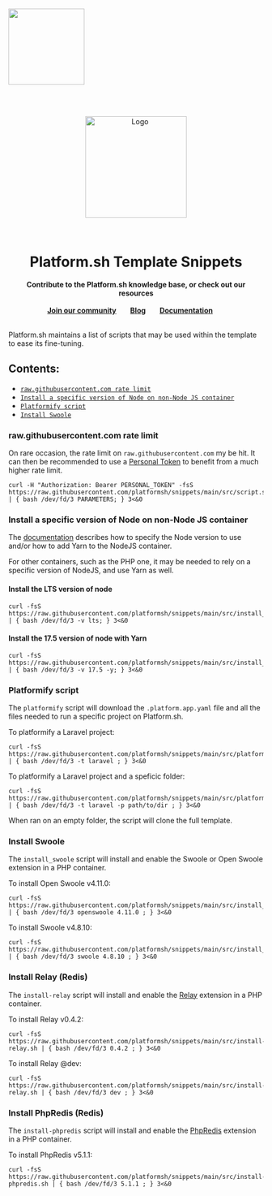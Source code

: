 
<br />
<p align="left">
    <a href="https://platform.sh">
        <img src="https://platform.sh/logos/redesign/Platformsh_logo_black.svg" width="150px">
    </a>
</p>
<br /><br />
<p align="center">
    <a href="https://docs.platform.sh">
        <img src="https://platform.sh/images/deploy/console.svg" alt="Logo" height="200">
    </a>
</p>
<br />
<h1 align="center">Platform.sh Template Snippets</h1>

<p align="center">
    <strong>Contribute to the Platform.sh knowledge base, or check out our resources</strong>
    <br />
    <br />
    <a href="https://community.platform.sh"><strong>Join our community</strong></a>&nbsp&nbsp&nbsp&nbsp&nbsp&nbsp
    <a href="https://platform.sh/blog"><strong>Blog</strong></a>&nbsp&nbsp&nbsp&nbsp&nbsp&nbsp
    <a href="https://docs.platform.sh"><strong>Documentation</strong></a>&nbsp&nbsp&nbsp&nbsp&nbsp&nbsp
    <br /><br />
</p>

Platform.sh maintains a list of scripts that may be used within the template to ease its fine-tuning.

## Contents:
* [`raw.githubusercontent.com rate limit`](#rawgithubusercontentcom-rate-limit)
* [`Install a specific version of Node on non-Node JS container`](#Install-a-specific-version-of-Node-on-non-Node-JS-container)
* [`Platformify script`](#platformify-script)
* [`Install Swoole`](#install-swoole)

### raw.githubusercontent.com rate limit

On rare occasion, the rate limit on `raw.githubusercontent.com` my be hit. It can
then be recommended to use a [Personal Token](https://docs.github.com/en/authentication/keeping-your-account-and-data-secure/creating-a-personal-access-token) to benefit
from a much higher rate limit.

```
curl -H "Authorization: Bearer PERSONAL_TOKEN" -fsS https://raw.githubusercontent.com/platformsh/snippets/main/src/script.sh | { bash /dev/fd/3 PARAMETERS; } 3<&0
```

### Install a specific version of Node on non-Node JS container

The [documentation](https://docs.platform.sh/languages/nodejs.html) describes how
to specify the Node version to use and/or how to add Yarn to the NodeJS container.

For other containers, such as the PHP one, it may be needed to rely on a specific
version of NodeJS, and use Yarn as well.

#### Install the LTS version of node
```
curl -fsS https://raw.githubusercontent.com/platformsh/snippets/main/src/install_node.sh | { bash /dev/fd/3 -v lts; } 3<&0
```

#### Install the 17.5 version of node with Yarn
```
curl -fsS https://raw.githubusercontent.com/platformsh/snippets/main/src/install_node.sh | { bash /dev/fd/3 -v 17.5 -y; } 3<&0
```

### Platformify script

The `platformify` script will download the `.platform.app.yaml` file and all the
files needed to run a specific project on Platform.sh.

To platformify a Laravel project:
```
curl -fsS https://raw.githubusercontent.com/platformsh/snippets/main/src/platformify.sh | { bash /dev/fd/3 -t laravel ; } 3<&0
```

To platformify a Laravel project and a speficic folder:
```
curl -fsS https://raw.githubusercontent.com/platformsh/snippets/main/src/platformify.sh | { bash /dev/fd/3 -t laravel -p path/to/dir ; } 3<&0
```

When ran on an empty folder, the script will clone the full template.

### Install Swoole

The `install_swoole` script will install and enable the Swoole or Open Swoole extension in a PHP container.

To install Open Swoole v4.11.0:
```
curl -fsS https://raw.githubusercontent.com/platformsh/snippets/main/src/install_swoole.sh | { bash /dev/fd/3 openswoole 4.11.0 ; } 3<&0
```

To install Swoole v4.8.10:
```
curl -fsS https://raw.githubusercontent.com/platformsh/snippets/main/src/install_swoole.sh | { bash /dev/fd/3 swoole 4.8.10 ; } 3<&0
```

### Install Relay (Redis)

The `install-relay` script will install and enable the [Relay](https://relay.so) extension in a PHP container.

To install Relay v0.4.2:
```
curl -fsS https://raw.githubusercontent.com/platformsh/snippets/main/src/install-relay.sh | { bash /dev/fd/3 0.4.2 ; } 3<&0
```

To install Relay @dev:
```
curl -fsS https://raw.githubusercontent.com/platformsh/snippets/main/src/install-relay.sh | { bash /dev/fd/3 dev ; } 3<&0
```

### Install PhpRedis (Redis)

The `install-phpredis` script will install and enable the [PhpRedis](https://github.com/phpredis/phpredis) extension in a PHP container.

To install PhpRedis v5.1.1:
```
curl -fsS https://raw.githubusercontent.com/platformsh/snippets/main/src/install-phpredis.sh | { bash /dev/fd/3 5.1.1 ; } 3<&0
```
